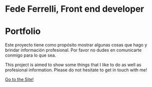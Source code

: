 # Fede Ferrelli, Front end developer

# Portfolio

Este proyecto tiene como propósito mostrar algunas cosas que hago y brindar información
profesional. Por favor no dudes en comunicarte conmigo para lo que sea.

This project is aimed to show some things that I like to do as well as profesional information. Please do not hesitate to get in touch with me!

[Go to the Site!](https://portfolio-fedeferrelli.vercel.app/)